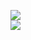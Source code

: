 [![](https://img.shields.io/badge/Made%20With-Github%20Spray-lightgrey.svg?style=for-the-badge&logo=github)](https://github.com/Annihil/github-spray#6169)  
[![](https://i.imgur.com/2DrTn0Z.gif)](https://github.com/Annihil/github-spray)